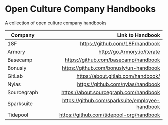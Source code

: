 # Open Culture Company Handbooks
A collection of open culture company handbooks

| Company      |  Link to Handbook  |
| ------------- | -------------:| 
| 18F | https://github.com/18F/handbook |
| Armory | http://go.Armory.io/iterate |
| Basecamp | https://github.com/basecamp/handbook |
| Bonusly | https://github.com/bonusly/un-handbook |
| GitLab | https://about.gitlab.com/handbook/ |
| Nylas | https://github.com/nylas/handbook |
| Sourcegraph |  https://about.sourcegraph.com/handbook |
| Sparksuite | https://github.com/sparksuite/employee-handbook |
| Tidepool |  https://github.com/tidepool-org/handbook | 
